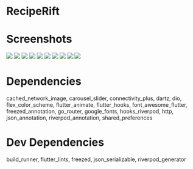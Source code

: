 # RecipeRift


# Screenshots

![](./screenshots/Screenshot_20230716_022658.png)
![](./screenshots/Screenshot_20230716_022709.png)
![](./screenshots/Screenshot_20230716_022719.png)
![](./screenshots/Screenshot_20230716_022732.png)
![](./screenshots/Screenshot_20230716_022747.png)
![](./screenshots/Screenshot_20230716_022804.png)
![](./screenshots/Screenshot_20230716_022816.png)
![](./screenshots/Screenshot_20230716_022828.png)
![](./screenshots/Screenshot_20230716_022841.png)
![](./screenshots/Screenshot_20230716_022852.png)

# Dependencies

cached_network_image, carousel_slider, connectivity_plus, dartz, dio, flex_color_scheme, flutter_animate, flutter_hooks, font_awesome_flutter, freezed_annotation, go_router, google_fonts, hooks_riverpod, http, json_annotation, riverpod_annotation, shared_preferences

# Dev Dependencies

build_runner, flutter_lints, freezed, json_serializable, riverpod_generator

